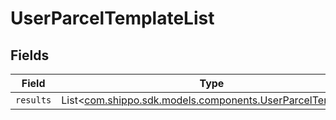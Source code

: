 # UserParcelTemplateList


## Fields

| Field                                                                                                      | Type                                                                                                       | Required                                                                                                   | Description                                                                                                |
| ---------------------------------------------------------------------------------------------------------- | ---------------------------------------------------------------------------------------------------------- | ---------------------------------------------------------------------------------------------------------- | ---------------------------------------------------------------------------------------------------------- |
| `results`                                                                                                  | List<[com.shippo.sdk.models.components.UserParcelTemplate](../../models/components/UserParcelTemplate.md)> | :heavy_minus_sign:                                                                                         | N/A                                                                                                        |